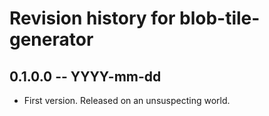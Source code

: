 # Revision history for blob-tile-generator

## 0.1.0.0 -- YYYY-mm-dd

* First version. Released on an unsuspecting world.
